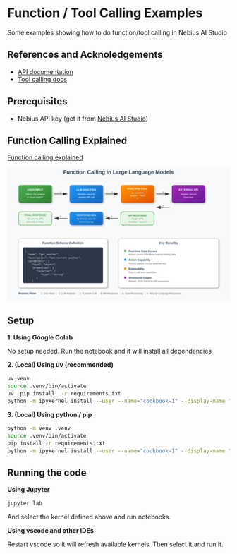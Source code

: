 # Function / Tool Calling Examples

Some examples showing how to do function/tool calling in Nebius AI Studio

## References and Acknoledgements

- [API documentation](https://docs.nebius.com/studio/inference/quickstart)
- [Tool calling docs](https://docs.nebius.com/studio/inference/tool-calling)

## Prerequisites

- Nebius API key (get it from [Nebius AI Studio](https://studio.nebius.ai/))

## Function Calling Explained

[Function calling explained](function-calling-explained.md)

![](function-calling-explained.svg)

## Setup

**1. Using Google Colab**

No setup needed.  Run the notebook and it will install all dependencies


**2. (Local) Using uv (recommended)**

```bash
uv venv
source .venv/bin/activate
uv  pip install  -r requirements.txt
python -m ipykernel install --user --name="cookbook-1" --display-name "cookbook-1"
```

**3. (Local) Using python / pip**

```bash
python -m venv .venv
source .venv/bin/activate
pip install -r requirements.txt
python -m ipykernel install --user --name="cookbook-1" --display-name "cookbook-1"
```

## Running the code

**Using Jupyter**

```bash
jupyter lab
```

And select the kernel defined above and run notebooks.

**Using vscode and other IDEs**

Restart vscode so it will refresh available kernels.  Then select it and run it.

